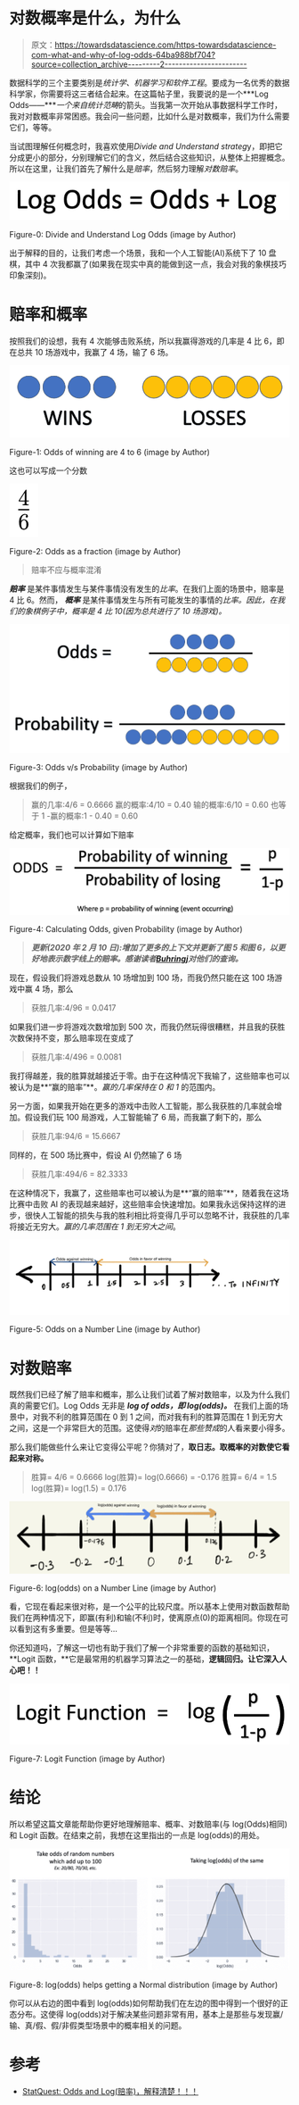 # 对数概率是什么，为什么

> 原文：<https://towardsdatascience.com/https-towardsdatascience-com-what-and-why-of-log-odds-64ba988bf704?source=collection_archive---------2----------------------->

数据科学的三个主要类别是*统计学、机器学习和软件工程*。要成为一名优秀的数据科学家，你需要将这三者结合起来。在这篇帖子里，我要说的是一个***Log Odds——****一个来自统计范畴*的箭头。当我第一次开始从事数据科学工作时，我对对数概率非常困惑。我会问一些问题，比如什么是对数概率，我们为什么需要它们，等等。

当试图理解任何概念时，我喜欢使用*Divide and Understand strateg*y，即把它分成更小的部分，分别理解它们的含义，然后结合这些知识，从整体上把握概念。所以在这里，让我们首先了解什么是*赔率*，然后努力理解*对数赔率*。

![](img/3cf0c460e947fd00a461a278c251a013.png)

Figure-0: Divide and Understand Log Odds (image by Author)

出于解释的目的，让我们考虑一个场景，我和一个人工智能(AI)系统下了 10 盘棋，其中 4 次我都赢了(如果我在现实中真的能做到这一点，我会对我的象棋技巧印象深刻)。

# 赔率和概率

按照我们的设想，我有 4 次能够击败系统，所以我赢得游戏的几率是 4 比 6，即在总共 10 场游戏中，我赢了 4 场，输了 6 场。

![](img/5e22602dda9551e736492e16c074af26.png)

Figure-1: Odds of winning are 4 to 6 (image by Author)

这也可以写成一个分数

![](img/f536497aed7a3fe20853e75e0bd12985.png)

Figure-2: Odds as a fraction (image by Author)

> 赔率不应与概率混淆

***赔率*** 是某件事情发生与某件事情没有发生的*比率*。在我们上面的场景中，赔率是 4 比 6。然而， ***概率*** 是某件事情发生与所有可能发生的事情的*比率。因此，在我们的象棋例子中，概率是 4 比 10(因为总共进行了 10 场游戏)。*

![](img/13f48ade96a7fc14bc42c04856e473ad.png)

Figure-3: Odds v/s Probability (image by Author)

根据我们的例子，

> 赢的几率:4/6 = 0.6666
> 赢的概率:4/10 = 0.40
> 输的概率:6/10 = 0.60
> 也等于 1 -赢的概率:1 - 0.40 = 0.60

给定概率，我们也可以计算如下赔率

![](img/6bd073dfb22431ad681da5ed83976e28.png)

Figure-4: Calculating Odds, given Probability (image by Author)

> ***更新(2020 年 2 月 10 日):增加了更多的上下文并更新了图 5 和图 6，以更好地表示数字线上的赔率。感谢读者***[***Buhringj***](https://medium.com/u/319c6babee0?source=post_page-----64ba988bf704--------------------------------)***对他们的查询。***

现在，假设我们将游戏总数从 10 场增加到 100 场，而我仍然只能在这 100 场游戏中赢 4 场，那么

> 获胜几率:4/96 = 0.0417

如果我们进一步将游戏次数增加到 500 次，而我仍然玩得很糟糕，并且我的获胜次数保持不变，那么赔率现在变成了

> 获胜几率:4/496 = 0.0081

我打得越差，我的胜算就越接近于零。由于在这种情况下我输了，这些赔率也可以被认为是**“赢的赔率”**。*赢的几率保持在 0 和 1* 的范围内。

另一方面，如果我开始在更多的游戏中击败人工智能，那么我获胜的几率就会增加。假设我们玩 100 局游戏，人工智能输了 6 局，而我赢了剩下的，那么

> 获胜几率:94/6 = 15.6667

同样的，在 500 场比赛中，假设 AI 仍然输了 6 场

> 获胜几率:494/6 = 82.3333

在这种情况下，我赢了，这些赔率也可以被认为是**“赢的赔率”**，随着我在这场比赛中击败 AI 的表现越来越好，这些赔率会快速增加。如果我永远保持这样的进步，很快人工智能的损失与我的胜利相比将变得几乎可以忽略不计，我获胜的几率将接近无穷大。*赢的几率范围在 1 到无穷大之间*。

![](img/1d50a03859a8ca63b661b3921d894423.png)

Figure-5: Odds on a Number Line (image by Author)

# 对数赔率

既然我们已经了解了赔率和概率，那么让我们试着了解对数赔率，以及为什么我们真的需要它们。Log Odds 无非是 ***log of odds，即 log(odds)。*** 在我们上面的场景中，对我不利的胜算范围在 0 到 1 之间，而对我有利的胜算范围在 1 到无穷大之间，这是一个非常巨大的范围。这使得*对*的赔率在*那些赞成*的人看来要小得多。

那么我们能做些什么来让它变得公平呢？你猜对了，**取日志。取概率的对数使它看起来对称。**

> 胜算= 4/6 = 0.6666
> log(胜算)= log(0.6666) = -0.176
> 胜算= 6/4 = 1.5
> log(胜算)= log(1.5) = 0.176

![](img/7a35a0b045973892e2c85b52b0cb3529.png)

Figure-6: log(odds) on a Number Line (image by Author)

看，它现在看起来很对称，是一个公平的比较尺度。所以基本上使用对数函数帮助我们在两种情况下，即赢(有利)和输(不利)时，使离原点(0)的距离相同。你现在可以看到这有多重要。但是等等…

你还知道吗，了解这一切也有助于我们了解一个非常重要的函数的基础知识，**Logit 函数，**它是最常用的机器学习算法之一的基础，**逻辑回归。让它深入人心吧！！**

![](img/e08335736a9040ec976249fe1729e99e.png)

Figure-7: Logit Function (image by Author)

# 结论

所以希望这篇文章能帮助你更好地理解赔率、概率、对数赔率(与 log(Odds)相同)和 Logit 函数。在结束之前，我想在这里指出的一点是 log(odds)的用处。

![](img/ff686f4744134a9e8d8b9dbdd5a72986.png)

Figure-8: log(odds) helps getting a Normal distribution (image by Author)

你可以从右边的图中看到 log(odds)如何帮助我们在左边的图中得到一个很好的正态分布。这使得 log(odds)对于解决某些问题非常有用，基本上是那些与发现赢/输、真/假、假/非假类型场景中的概率相关的问题。

# 参考

*   [StatQuest: Odds and Log(赔率)，解释清楚！！！](https://www.youtube.com/watch?v=ARfXDSkQf1Y)